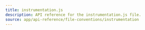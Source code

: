 ```yaml
---
title: instrumentation.js
description: API reference for the instrumentation.js file.
source: app/api-reference/file-conventions/instrumentation
---
```

